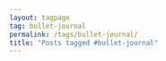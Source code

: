 ```yaml
---
layout: tagpage
tag: bullet-journal
permalink: /tags/bullet-journal/
title: "Posts tagged #bullet-journal"
---
```

